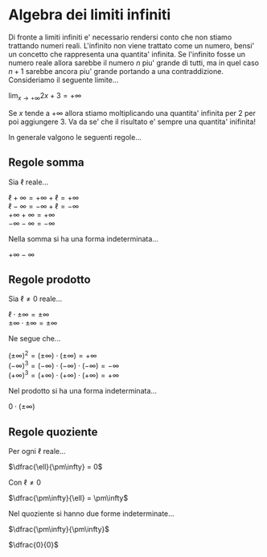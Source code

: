 # Algebra dei limiti infiniti  

Di fronte a limiti infiniti e' necessario rendersi conto che non stiamo trattando numeri reali. L'infinito non viene trattato come un numero, bensi' un concetto che rappresenta una quantita' infinita. Se l'infinito fosse un numero reale allora sarebbe il numero $n$ piu' grande di tutti, ma in quel caso $n + 1$ sarebbe ancora piu' grande portando a una contraddizione. Consideriamo il seguente limite...  

$\displaystyle{\lim_{x\to +\infty}} 2x+3 = +\infty$  

Se $x$ tende a $+\infty$ allora stiamo moltiplicando una quantita' infinita per $2$ per poi aggiungere $3$. Va da se' che il risultato e' sempre una quantita' inifinita!  

In generale valgono le seguenti regole...  

## Regole somma  

Sia $\ell$ reale...  

$\ell+\infty=+\infty+\ell=+\infty$  
$\ell-\infty=-\infty+\ell=-\infty$  
$+\infty+\infty=+\infty$  
$-\infty-\infty=-\infty$  

Nella somma si ha una forma indeterminata...  
 
$+\infty-\infty$

## Regole prodotto  

Sia $\ell \ne 0$ reale...  

$\ell\cdot\pm\infty = \pm\infty$  
$\pm\infty\cdot\pm\infty = \pm\infty$  

Ne segue che...  

$(\pm\infty)^2=(\pm\infty)\cdot(\pm\infty)=+\infty$  
$(-\infty)^3=(-\infty)\cdot(-\infty)\cdot(-\infty)=-\infty$  
$(+\infty)^3=(+\infty)\cdot(+\infty)\cdot(+\infty)=+\infty$  

Nel prodotto si ha una forma indeterminata...  

$0\cdot(\pm\infty)$  

## Regole quoziente  

Per ogni $\ell$ reale...  

$\dfrac{\ell}{\pm\infty} = 0$  

Con $\ell\ne 0$  

$\dfrac{\pm\infty}{\ell} = \pm\infty$  

Nel quoziente si hanno due forme indeterminate...  

$\dfrac{\pm\infty}{\pm\infty}$  

$\dfrac{0}{0}$  
